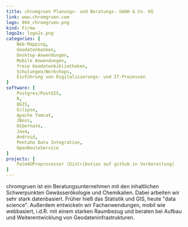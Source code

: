 ```yaml
---
title: chromgruen Planungs- und Beratungs- GmbH & Co. KG
link: www.chromgruen.com
logo: 004_chromgruen.png
kind: Firma
logo2x: logo2x.png
categories: [
    Web-Mapping,
    Geodatenbanken,
    Desktop-Anwendungen,
    Mobile Anwendungen,
	freie Geodatenbibliotheken,
    Schulungen/Workshops,
	Einführung von Digitalisierungs- und IT-Prozessen
]
software: [
	Postgres/PostGIS, 
	R, 
	QGIS, 
	Eclipse, 
	Apache Tomcat, 
	JBoss, 
	Hibernate, 
	Java, 
	Android, 
	Pentaho Data Integration, 
	OpenRouteService 
]
projects: [
    Palm4UPreprocessor (Distribution auf github in Vorbereitung)
]
---
```


chromgruen ist ein Beratungsunternehmen mit den inhaltlichen Schwerpunkten Gewässerökologie und Chemikalien. Dabei arbeiten wir sehr stark datenbasiert. Früher hieß das Statistik und GIS, heute "data science". Außerdem entwickeln wir Fachanwendungen, mobil wie webbasiert, i.d.R. mit einem starken Raumbezug und beraten bei Aufbau und Weiterentwicklung von Geodateninfrastrukturen.


